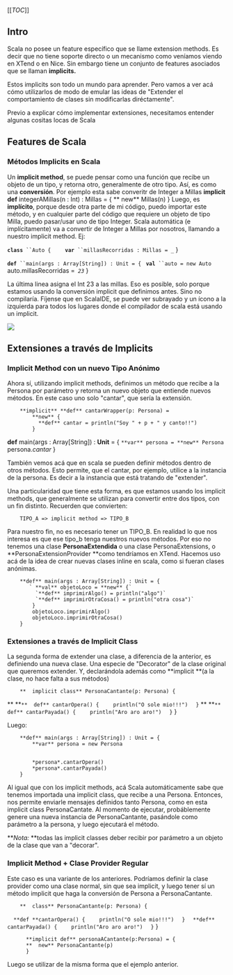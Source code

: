 [[_TOC_]]


## []()Intro

Scala no posee un feature específico que se llame extension methods. Es decir que no tiene soporte directo o un mecanismo como veníamos viendo en XTend o en Nice.
Sin embargo tiene un conjunto de features asociados que se llaman **implicits.**

Estos implicits son todo un mundo para aprender. Pero vamos a ver acá cómo utilizarlos de modo de emular las ideas de "Extender el comportamiento de clases sin modificarlas diréctamente".


Previo a explicar cómo implementar extensiones, necesitamos entender algunas cositas locas de Scala

## []()Features de Scala

### []()Métodos Implicits en Scala

Un **implicit method**, se puede pensar como una función que recibe un objeto de un tipo, y retorna otro, generalmente de otro tipo. Así, es como una **conversión**.
Por ejemplo esta sabe converitr de Integer a Millas
        **implicit def** integerAMillas(n : Int) : Millas = {
        **    new** Millas(n)
        }
Luego, es **implícito**, porque desde otra parte de mi código, puedo importar este método, y en cualquier parte del código que requiere un objeto de tipo Milla, puedo pasar/usar uno de tipo Integer. Scala automática (e implícitamente) va a convertir de Integer a Millas por nosotros, llamando a nuestro implicit method.
Ej:

**`class`**` ``Auto {`
**`    var`**` ``millasRecorridas : Millas = _`
        }



**`def`**` ``main(args : Array[String]) : Unit = {`
           ` `**`val`**` ``auto = new Auto`
            auto.millasRecorridas =` `*`23`*
        }

La última linea asigna el Int 23 a las millas. Eso es posible, solo porque estamos usando la conversión implicit que definimos antes. Sino no compilaría.
Fíjense que en ScalaIDE, se puede ver subrayado y un ícono a la izquierda para todos los lugares donde el compilador de scala está usando un implicit.

[![](https://sites.google.com/site/programacionhm/_/rsrc/1400876905470/conceptos/extension-methods/extensiones-a-clases-con-scala-implicits/scalaimplicits.png)
](conceptos-extension-methods-extensiones-a-clases-con-scala-implicits-scalaimplicits-png?attredirects=0)




## []()Extensiones a través de Implicits

### []()Implicit Method con un nuevo Tipo Anónimo

Ahora sí, utilizando implicit methods, definimos un método que recibe a la Persona por parámetro y retorna un nuevo objeto que entiende nuevos métodos. En este caso uno solo "cantar", que sería la extensión.

        **implicit** **def** cantarWrapper(p: Persona) =
            **new** {
              **def** cantar = println("Soy " + p + " y canto!!")
            }
        
**def** main(args : Array[String]) : **Unit** = {
            `**var** persona = **new** Persona`
            persona.*cantar*
        }
        
También vemos acá que en scala se pueden definir métodos dentro de otros métodos.
Esto permite, que el cantar, por ejemplo, utilice a la instancia de la persona. Es decir a la instancia que está tratando de "extender".


Una particularidad que tiene esta forma, es que estamos usando los implicit methods, que generalmente se utilizan para convertir entre dos tipos, con un fin distinto.
Recuerden que convierten:



        TIPO_A => implicit method => TIPO_B


Para nuestro fin, no es necesario tener un TIPO_B. En realidad lo que nos interesa es que ese tipo_b tenga nuestros nuevos métodos.
Por eso no tenemos una clase **PersonaExtendida** o una clase PersonaExtensions, o **PersonaExtensionProvider **como tendríamos en XTend. 
Hacemos uso acá de la idea de crear  nuevas clases inline en scala, como si fueran clases anónimas.





        **def** main(args : Array[String]) : Unit = {
           ` **val** objetoLoco = **new** {`
             `**def** imprimirAlgo() = println("algo")`
             `**def** imprimirOtraCosa() = println("otra cosa")`
            }
            objetoLoco.imprimirAlgo()
            objetoLoco.imprimirOtraCosa()
        }


### []()Extensiones a través de Implicit Class

La segunda forma de extender una clase, a diferencia de la anterior, es definiendo una nueva clase. Una especie de "Decorator" de la clase original que queremos extender.
Y, declarándola además como **implicit **(a la clase, no hace falta a sus métodos)





        **  implicit class** PersonaCantante(p: Persona) {
** **`**  def** cantarOpera() {`
 `    println("O sole mio!!!")`
 `  }`
** **`**  def** cantarPayada() {`
 `    println("Aro aro aro!")`
 `  }`
          } 


Luego:





        **def** main(args : Array[String]) : Unit = {
            **var** persona = new Persona


            *persona*.cantarOpera()
            *persona*.cantarPayada()
        }


Al igual que con los implicit methods, acá Scala automáticamente sabe que tenemos importada una implicit class, que recibe a una Persona.
Entonces, nos permite enviarle mensajes definidos tanto Persona, como en esta implicit class PersonaCantate.
Al momento de ejecutar, probáblemente genere una nueva instancia de PersonaCantante, pasándole como parámetro a la persona, y luego ejecutará el método.


***Nota:* **todas las implicit classes deber recibir por parámetro a un objeto de la clase que van a "decorar".
### []()Implicit Method + Clase Provider Regular

Este caso es una variante de los anteriores.
Podríamos definir la clase provider como una clase normal, sin que sea implicit, y luego tener sí un método implicit que haga la conversión de Persona a PersonaCantante.





        **  class** PersonaCantante(p: Persona) {
 `  **def **cantarOpera() {`
 `    println("O sole mio!!!")`
 `  }`
 `  **def** cantarPayada() {`
 `    println("Aro aro aro!")`
 `  }`
          }



          **implicit def** personaACantante(p:Persona) = {
          **  new** PersonaCantante(p)
          }


Luego se utilizar de la misma forma que el ejemplo anterior.
